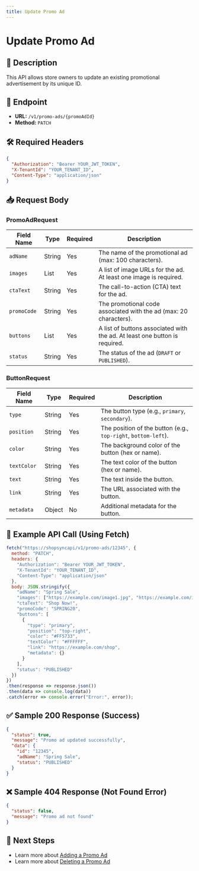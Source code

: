 ```yaml
---
title: Update Promo Ad
---
```


# Update Promo Ad

## 📌 Description
This API allows store owners to update an existing promotional advertisement by its unique ID.

## 🔗 Endpoint
- **URL:** `/v1/promo-ads/{promoAdId}`
- **Method:** `PATCH`

## 🛠️ Required Headers
```json
{
  "Authorization": "Bearer YOUR_JWT_TOKEN",
  "X-TenantId": "YOUR_TENANT_ID",
  "Content-Type": "application/json"
}
```

## 📥 Request Body
### PromoAdRequest
| Field Name  | Type   | Required | Description |
|-------------|--------|----------|-------------|
| `adName`    | String | Yes      | The name of the promotional ad (max: 100 characters). |
| `images`    | List | Yes | A list of image URLs for the ad. At least one image is required. |
| `ctaText`   | String | Yes      | The call-to-action (CTA) text for the ad. |
| `promoCode` | String | Yes      | The promotional code associated with the ad (max: 20 characters). |
| `buttons`   | List | Yes | A list of buttons associated with the ad. At least one button is required. |
| `status`    | String | Yes      | The status of the ad (`DRAFT` or `PUBLISHED`). |

### ButtonRequest
| Field Name   | Type   | Required | Description |
|--------------|--------|----------|-------------|
| `type`       | String | Yes      | The button type (e.g., `primary`, `secondary`). |
| `position`   | String | Yes      | The position of the button (e.g., `top-right`, `bottom-left`). |
| `color`      | String | Yes      | The background color of the button (hex or name). |
| `textColor`  | String | Yes      | The text color of the button (hex or name). |
| `text`       | String | Yes      | The text inside the button. |
| `link`       | String | Yes      | The URL associated with the button. |
| `metadata`   | Object | No       | Additional metadata for the button. |

## 📡 Example API Call (Using Fetch)
```javascript
fetch("https://shopsyncapi/v1/promo-ads/12345", {
  method: "PATCH",
  headers: {
    "Authorization": "Bearer YOUR_JWT_TOKEN",
    "X-TenantId": "YOUR_TENANT_ID",
    "Content-Type": "application/json"
  },
  body: JSON.stringify({
    "adName": "Spring Sale",
    "images": ["https://example.com/image1.jpg", "https://example.com/image2.jpg"],
    "ctaText": "Shop Now!",
    "promoCode": "SPRING20",
    "buttons": [
      {
        "type": "primary",
        "position": "top-right",
        "color": "#FF5733",
        "textColor": "#FFFFFF",
        "link": "https://example.com/shop",
        "metadata": {}
      }
    ],
    "status": "PUBLISHED"
  })
})
.then(response => response.json())
.then(data => console.log(data))
.catch(error => console.error("Error:", error));
```

## ✅ Sample 200 Response (Success)
```json
{
  "status": true,
  "message": "Promo ad updated successfully",
  "data": {
    "id": "12345",
    "adName": "Spring Sale",
    "status": "PUBLISHED"
  }
}
```

## ❌ Sample 404 Response (Not Found Error)
```json
{
  "status": false,
  "message": "Promo ad not found"
}
```

## 🔗 Next Steps
- Learn more about [Adding a Promo Ad](./add-promo-ad.md)
- Learn more about [Deleting a Promo Ad](./delete-promo-ad.md)

